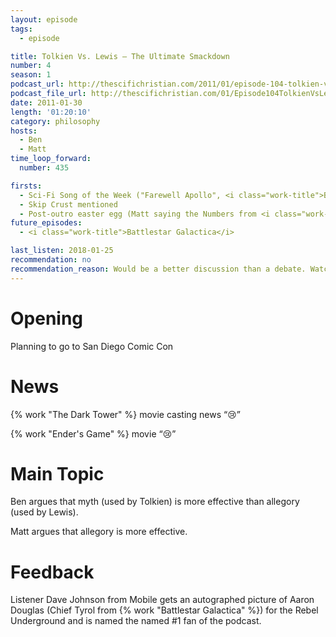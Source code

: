 ```yaml
---
layout: episode
tags:
  - episode

title: Tolkien Vs. Lewis – The Ultimate Smackdown
number: 4
season: 1
podcast_url: http://thescifichristian.com/2011/01/episode-104-tolkien-vs-lewis-the-ultimate-smackdown/
podcast_file_url: http://thescifichristian.com/01/Episode104TolkienVsLewis.mp3
date: 2011-01-30
length: '01:20:10'
category: philosophy
hosts:
  - Ben
  - Matt
time_loop_forward: 
  number: 435

firsts: 
  - Sci-Fi Song of the Week ("Farewell Apollo", <i class="work-title">Battlestar Galactica</i>)
  - Skip Crust mentioned
  - Post-outro easter egg (Matt saying the Numbers from <i class="work-title">LOST</i>)
future_episodes: 
  - <i class="work-title">Battlestar Galactica</i>

last_listen: 2018-01-25
recommendation: no
recommendation_reason: Would be a better discussion than a debate. Watch the highlights on <a href="https://www.youtube.com/watch?v=qGIErCzLlfI">YouTube</a> instead. 
---
```

# Opening
Planning to go to San Diego Comic Con



# News
{% work "The Dark Tower" %} movie casting news <q class="archivist inline">😢</i>

{% work "Ender's Game" %} movie <q class="archivist inline">😢</i>



# Main Topic
Ben argues that myth (used by Tolkien) is more effective than allegory (used by Lewis).

Matt argues that allegory is more effective.



# Feedback
Listener Dave Johnson from Mobile gets an autographed picture of Aaron Douglas (Chief Tyrol from {% work "Battlestar Galactica" %}) for the Rebel Underground and is named the named #1 fan of the podcast.